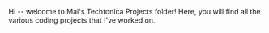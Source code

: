 Hi -- welcome to Mai's Techtonica Projects folder! Here, you will find all 
the various coding projects that I've worked on. 


